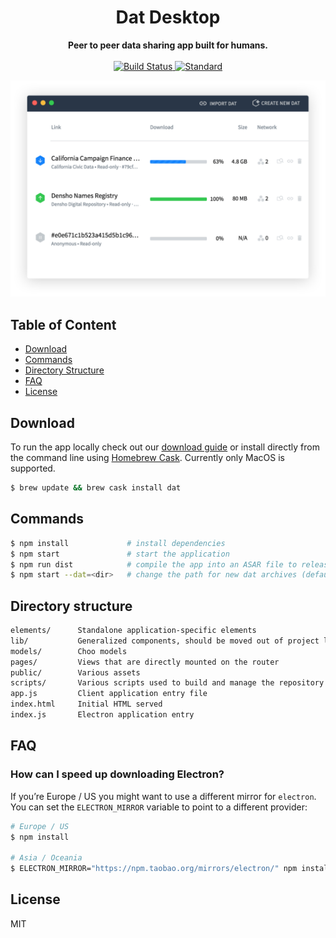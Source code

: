 <h1 align="center">Dat Desktop</h1>

<div align="center">
  <strong>Peer to peer data sharing app built for humans.</strong>
</div>

<br />

<div align="center">
  <!-- Build Status -->
  <a href="https://travis-ci.org/datproject/dat-desktop">
    <img src="https://img.shields.io/travis/datproject/dat-desktop/master.svg?style=flat-square"
      alt="Build Status" />
  </a>
  <!-- Standard -->
  <a href="https://codecov.io/github/yoshuawuyts/choo">
    <img src="https://img.shields.io/badge/code%20style-standard-brightgreen.svg?style=flat-square"
      alt="Standard" />
  </a>
</div>

![screenshot](assets/screenshot.png)

## Table of Content
- [Download](#download)
- [Commands](#commands)
- [Directory Structure](#directory-structure)
- [FAQ](#faq)
- [License](#license)

## Download

To run the app locally check out our [download
guide](https://datproject.org/install) or install directly from the command
line using [Homebrew Cask](https://caskroom.github.io). Currently only MacOS is
supported.

```sh
$ brew update && brew cask install dat
```

## Commands

```bash
$ npm install             # install dependencies
$ npm start               # start the application
$ npm run dist            # compile the app into an ASAR file to release
$ npm start --dat=<dir>   # change the path for new dat archives (default ~/Downloads)
```

## Directory structure

```txt
elements/      Standalone application-specific elements
lib/           Generalized components, should be moved out of project later
models/        Choo models
pages/         Views that are directly mounted on the router
public/        Various assets
scripts/       Various scripts used to build and manage the repository
app.js         Client application entry file
index.html     Initial HTML served
index.js       Electron application entry
```

## FAQ

### How can I speed up downloading Electron?
If you’re Europe / US you might want to use a different mirror for `electron`.
You can set the `ELECTRON_MIRROR` variable to point to a different provider:
```sh
# Europe / US
$ npm install

# Asia / Oceania
$ ELECTRON_MIRROR="https://npm.taobao.org/mirrors/electron/" npm install
```

## License
MIT

